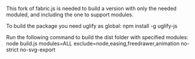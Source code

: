 This fork of fabric.js is needed to build a version with only the needed moduled, and including the one to support modules.

To build the package you need uglify as global:
npm install -g uglify-js

Run the following command to build the dist folder with specified modules:
node build.js modules=ALL exclude=node,easing,freedrawer,animation no-strict no-svg-export